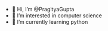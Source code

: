 - 👋 Hi, I’m @PragityaGupta
- 👀 I’m interested in computer science
- 🌱 I’m currently learning python

<!---
PragityaGupta/PragityaGupta is a ✨ special ✨ repository because its `README.md` (this file) appears on your GitHub profile.
You can click the Preview link to take a look at your changes.
--->
